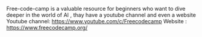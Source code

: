 Free-code-camp is a valuable resource for beginners who want to dive deeper in the world of AI , thay have a youtube channel and even a website
Youtube channel: https://www.youtube.com/c/Freecodecamp
Website : https://www.freecodecamp.org/
